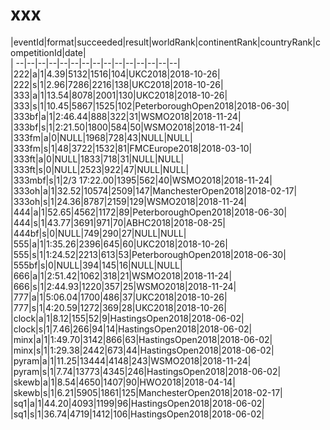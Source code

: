 # xxx


|eventId|format|succeeded|result|worldRank|continentRank|countryRank|competitionId|date|  
|	--|--|--|--|--|--|--|--|--|--|--|--|--|--|--|  
|222|a|1|4.39|5132|1516|104|UKC2018|2018-10-26|  
|222|s|1|2.96|7286|2216|138|UKC2018|2018-10-26|  
|333|a|1|13.54|8078|2001|130|UKC2018|2018-10-26|  
|333|s|1|10.45|5867|1525|102|PeterboroughOpen2018|2018-06-30|  
|333bf|a|1|2:46.44|888|322|31|WSMO2018|2018-11-24|  
|333bf|s|1|2:21.50|1800|584|50|WSMO2018|2018-11-24|  
|333fm|a|0|NULL|1968|728|43|NULL|NULL|  
|333fm|s|1|48|3722|1532|81|FMCEurope2018|2018-03-10|  
|333ft|a|0|NULL|1833|718|31|NULL|NULL|  
|333ft|s|0|NULL|2523|922|47|NULL|NULL|  
|333mbf|s|1|2/3 17:22.00|1395|562|40|WSMO2018|2018-11-24|  
|333oh|a|1|32.52|10574|2509|147|ManchesterOpen2018|2018-02-17|  
|333oh|s|1|24.36|8787|2159|129|WSMO2018|2018-11-24|  
|444|a|1|52.65|4562|1172|89|PeterboroughOpen2018|2018-06-30|  
|444|s|1|43.77|3691|971|70|ABHC2018|2018-08-25|  
|444bf|s|0|NULL|749|290|27|NULL|NULL|  
|555|a|1|1:35.26|2396|645|60|UKC2018|2018-10-26|  
|555|s|1|1:24.52|2213|613|53|PeterboroughOpen2018|2018-06-30|  
|555bf|s|0|NULL|394|145|16|NULL|NULL|  
|666|a|1|2:51.42|1062|318|21|WSMO2018|2018-11-24|  
|666|s|1|2:44.93|1220|357|25|WSMO2018|2018-11-24|  
|777|a|1|5:06.04|1700|486|37|UKC2018|2018-10-26|  
|777|s|1|4:20.59|1272|369|28|UKC2018|2018-10-26|  
|clock|a|1|8.12|155|52|9|HastingsOpen2018|2018-06-02|  
|clock|s|1|7.46|266|94|14|HastingsOpen2018|2018-06-02|  
|minx|a|1|1:49.70|3142|866|63|HastingsOpen2018|2018-06-02|  
|minx|s|1|1:29.38|2442|673|44|HastingsOpen2018|2018-06-02|  
|pyram|a|1|11.25|13444|4148|243|WSMO2018|2018-11-24|  
|pyram|s|1|7.74|13773|4345|246|HastingsOpen2018|2018-06-02|  
|skewb|a|1|8.54|4650|1407|90|HWO2018|2018-04-14|  
|skewb|s|1|6.21|5905|1861|125|ManchesterOpen2018|2018-02-17|  
|sq1|a|1|44.20|4093|1199|96|HastingsOpen2018|2018-06-02|  
|sq1|s|1|36.74|4719|1412|106|HastingsOpen2018|2018-06-02|  
